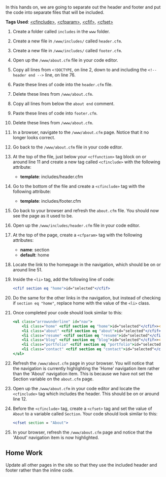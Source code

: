 In this hands on, we are going to separate out the header and footer and put the code into separate files that will be included.

**Tags Used**: [\<cfinclude>](https://helpx.adobe.com/coldfusion/cfml-reference/coldfusion-tags/tags-i/cfinclude.html), [\<cfparam>](https://helpx.adobe.com/coldfusion/cfml-reference/coldfusion-tags/tags-p-q/cfparam.html), [\<cfif>](https://helpx.adobe.com/coldfusion/cfml-reference/coldfusion-tags/tags-i/cfif.html), [\<cfset>](https://helpx.adobe.com/coldfusion/cfml-reference/coldfusion-tags/tags-r-s/cfset.html)

1. Create a folder called `includes` in the `www` folder.
1. Create a new file in `/www/includes/` called `header.cfm`.
1. Create a new file in `/www/includes/` called `footer.cfm`.
1. Open up the `/www/about.cfm` file in your code editor.
1. Copy all lines from `<!DOCTYPE`, on line 2, down to and including the `<!--header end -->` line, on line 76.
1. Paste these lines of code into the `header.cfm` file.
1. Delete these lines from `/www/about.cfm`.
1. Copy all lines from below the `about end` comment.
1. Paste these lines of code into `footer.cfm`.
1. Delete these lines from `/www/about.cfm`.
1. In a browser, navigate to the `/www/about.cfm` page. Notice that it no longer looks correct.
1. Go back to the `/www/about.cfm` file in your code editor.
1. At the top of the file, just below your `<cffunction>` tag block on or around line 11 and create a new tag called `<cfinclude>` with the following attribute:
    *   **template**: includes/header.cfm
1. Go to the bottom of the file and create a `<cfinclude>` tag with the following attribute:
    *   **template**: includes/footer.cfm
1. Go back to your browser and refresh the `about.cfm` file. You should now see the page as it used to be.
1. Open up the `/www/includes/header.cfm` file in your code editor.
1. At the top of the page, create a `<cfparam>` tag with the following attributes:
    *   **name**: section
    *   **default**: home
1. Locate the link to the homepage in the navigation, which should be on or around line 51.
1. Inside the `<li>` tag, add the following line of code:

    ```cfml
    <cfif section eq "home">id="selected"</cfif>
    ```

1. Do the same for the other links in the navigation, but instead of checking if `section eq "home"`, replace home with the value of the `<li>` class.
1. Once completed your code should look similar to this:

    ```cfml
    <ul class="arrowunderline" id="nav">
        <li class="home" <cfif section eq "home">id="selected"</cfif>><a href="index.cfm">Home</a></li>
        <li class="about" <cfif section eq "about">id="selected"</cfif>><a href="about.cfm">About</a></li>
        <li class="resume" <cfif section eq "resume">id="selected"</cfif>><a href="resume.cfm">Resume</a></li>
        <li class="blog" <cfif section eq "blog">id="selected"</cfif>><a href="blog.cfm">Blog</a></li>
        <li class="portfolio" <cfif section eq "portfolio">id="selected"</cfif>><a href="portfolio.cfm">Portfolio</a></li>
        <li class="contact" <cfif section eq "contact">id="selected"</cfif>><a href="contact.cfm">Contact</a></li>
    </ul>
    ```

1. Refresh the `/www/about.cfm` page in your browser. You will notice that the navigation is currently highlighting the 'Home' navigation item rather than the 'About' navigation item. This is because we have not set the Section variable on the `about.cfm` page.
1. Open up the `/www/about.cfm` in your code editor and locate the `<cfinclude>` tag which includes the header. This should be on or around line 12.
1. Before the `<cfinclude>` tag, create a `<cfset>` tag and set the value of `About` to a variable called `Section`. Your code should look similar to this:

    ```cfml
    <cfset section = "About">
    ```

1. In your browser, refresh the `/www/about.cfm` page and notice that the 'About' navigation item is now highlighted.

Home Work
---------

Update all other pages in the site so that they use the included header and footer rather than the inline code.
